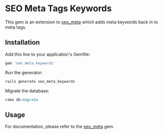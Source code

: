# SEO Meta Tags Keywords

This gem is an extension to [seo_meta](https://github.com/parndt/seo_meta) which
adds meta keywords back in to meta tags.

## Installation

Add this line to your application's Gemfile:

```ruby
gem 'seo_meta_keywords'
```

Run the generator:

```ruby
rails generate seo_meta_keywords
```

Migrate the database:

```ruby
rake db:migrate
```

## Usage

For documentation, please refer to the [seo_meta](https://github.com/parndt/seo_meta) gem.
